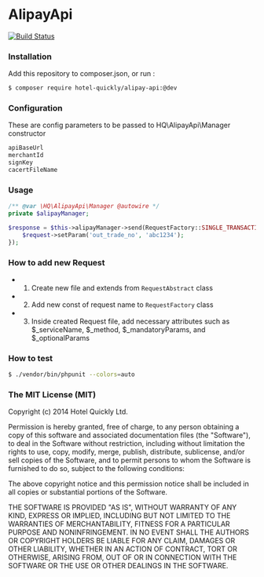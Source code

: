 # AlipayApi

[![Build Status](https://travis-ci.org/HotelQuickly/AlipayApi.svg?branch=master)](https://travis-ci.org/HotelQuickly/AlipayApi)


### Installation
Add this repository to composer.json, or run :
```sh
$ composer require hotel-quickly/alipay-api:@dev
```

### Configuration
These are config parameters to be passed to HQ\AlipayApi\Manager constructor
```php
apiBaseUrl
merchantId
signKey
cacertFileName
```

### Usage
```php
/** @var \HQ\AlipayApi\Manager @autowire */
private $alipayManager;

$response = $this->alipayManager->send(RequestFactory::SINGLE_TRANSACTION_QUERY, function(SingleTransactionQuery $request) {
	$request->setParam('out_trade_no', 'abc1234');
});
```

### How to add new Request
- 1) Create new file and extends from `RequestAbstract` class
- 2) Add new const of request name to `RequestFactory` class
- 3) Inside created Request file, add necessary attributes such as $_serviceName, $_method, $_mandatoryParams, and $_optionalParams

### How to test
```sh
$ ./vendor/bin/phpunit --colors=auto
```

### The MIT License (MIT)
Copyright (c) 2014 Hotel Quickly Ltd.

Permission is hereby granted, free of charge, to any person obtaining a copy
of this software and associated documentation files (the "Software"), to deal
in the Software without restriction, including without limitation the rights
to use, copy, modify, merge, publish, distribute, sublicense, and/or sell
copies of the Software, and to permit persons to whom the Software is
furnished to do so, subject to the following conditions:

The above copyright notice and this permission notice shall be included in
all copies or substantial portions of the Software.

THE SOFTWARE IS PROVIDED "AS IS", WITHOUT WARRANTY OF ANY KIND, EXPRESS OR
IMPLIED, INCLUDING BUT NOT LIMITED TO THE WARRANTIES OF MERCHANTABILITY,
FITNESS FOR A PARTICULAR PURPOSE AND NONINFRINGEMENT. IN NO EVENT SHALL THE
AUTHORS OR COPYRIGHT HOLDERS BE LIABLE FOR ANY CLAIM, DAMAGES OR OTHER
LIABILITY, WHETHER IN AN ACTION OF CONTRACT, TORT OR OTHERWISE, ARISING FROM,
OUT OF OR IN CONNECTION WITH THE SOFTWARE OR THE USE OR OTHER DEALINGS IN
THE SOFTWARE.